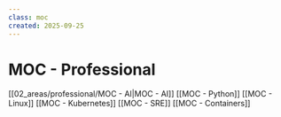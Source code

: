 ```yaml
---
class: moc
created: 2025-09-25
---
```

# MOC - Professional

[[02_areas/professional/MOC - AI|MOC - AI]]
[[MOC - Python]]
[[MOC - Linux]]
[[MOC - Kubernetes]]
[[MOC - SRE]]
[[MOC - Containers]]